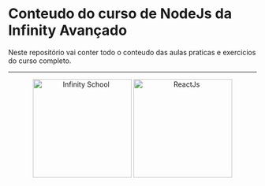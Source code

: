 # Conteudo do curso de NodeJs da Infinity Avançado

Neste repositório vai conter todo o conteudo das aulas praticas e exercicios do curso completo.

---

<p align="center">
  <img width="200" height="200" src="https://media.licdn.com/dms/image/v2/D4D0BAQFNR93j4fKXJA/company-logo_200_200/company-logo_200_200/0/1696797819036/infinityschool_logo?e=2147483647&v=beta&t=X855ID8EbNdKw7eqwLFiIYDU4u0ebPDieJK_MX41fxU" alt="Infinity School">
  <img width="200" height="200" src="https://encrypted-tbn0.gstatic.com/images?q=tbn:ANd9GcSztKGSKQTtraNAyx9pJOIK-J2KMKTzswHFQw&s" alt="ReactJs">
</p>
